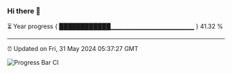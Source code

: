 ### Hi there 👋

⏳ Year progress { ████████████▁▁▁▁▁▁▁▁▁▁▁▁▁▁▁▁▁▁ } 41.32 %

---

⏰ Updated on Fri, 31 May 2024 05:37:27 GMT

![Progress Bar CI](https://github.com/IshwaranRudhara/GIT-ACTION/workflows/Progress%20Bar%20CI/badge.svg)
